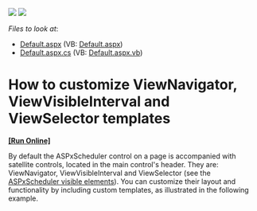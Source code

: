 <!-- default badges list -->
[![](https://img.shields.io/badge/Open_in_DevExpress_Support_Center-FF7200?style=flat-square&logo=DevExpress&logoColor=white)](https://supportcenter.devexpress.com/ticket/details/E1802)
[![](https://img.shields.io/badge/📖_How_to_use_DevExpress_Examples-e9f6fc?style=flat-square)](https://docs.devexpress.com/GeneralInformation/403183)
<!-- default badges end -->
<!-- default file list -->
*Files to look at*:

* [Default.aspx](./CS/WebSite/Default.aspx) (VB: [Default.aspx](./VB/WebSite/Default.aspx))
* [Default.aspx.cs](./CS/WebSite/Default.aspx.cs) (VB: [Default.aspx.vb](./VB/WebSite/Default.aspx.vb))
<!-- default file list end -->
# How to customize ViewNavigator, ViewVisibleInterval and ViewSelector templates
<!-- run online -->
**[[Run Online]](https://codecentral.devexpress.com/e1802/)**
<!-- run online end -->


<p>By default the ASPxScheduler control on a page is accompanied with satellite controls, located in the main control's header. They are: ViewNavigator, ViewVisibleInterval and ViewSelector (see the <a href="http://documentation.devexpress.com/#AspNet/CustomDocument3830">ASPxScheduler visible elements</a>). You can customize their layout and functionality by including custom templates, as illustrated in the following example.</p>

<br/>


